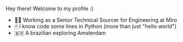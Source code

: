  Hey there! Welcome to my profile :)

- 👩‍💻 Working as a Senior Technical Sourcer for Engineering at Miro
- 🖱 I know code some lines in Python (more than just "hello world") 
- 🇧🇷 A brazilian exploring Amsterdam  
